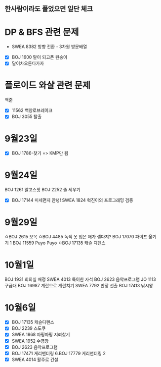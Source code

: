 ## 한사람이라도 풀었으면 일단 체크
# DP & BFS 관련 문제
- SWEA 8382 방향 전환 - 3차원 방문배열
- [x] BOJ 1600 말이 되고픈 원숭이 
- [x] 달이차오른다가자

# 플로이드 와샬 관련 문제
백준
- [x] 11562 백양로브레이크
- [x] BOJ 3055 탈출

# 9월23일
- [x] BOJ 1786-찾기 => KMP만 됨

# 9월24일
BOJ 1261 알고스팟
BOJ 2252 줄 세우기
- [x] BOJ 17144 미세먼지 안녕!
SWEA 1824 혁진이의 프로그래밍 검증

# 9월29일
ㅇBOJ 2615 오목
ㅇBOJ 4485 녹색 옷 입은 애가 젤다지?
BOJ 17070 파이프 옮기기 1
BOJ 11559 Puyo Puyo
ㅇBOJ 17135 캐슬 디펜스

# 10월1일
BOJ 1931 회의실 배정
SWEA 4013 특이한 자석
BOJ 2623 음악프로그램
JO 1113 구급대
BOJ 16987 계란으로 계란치기
SWEA 7792 반장 선출
BOJ 17413 낚시왕

# 10월6일
- [x] BOJ 17135 캐슬디펜스
- [x] BOJ 2239 스도쿠
- [x] SWEA 1868 파핑파핑 지뢰찾기
- [x] SWEA 1952 수영장
- [x] BOJ 2623 음악프로그램
- [x] BOJ 17471 게리맨더링
6.BOJ 17779 게리맨더링 2
- [x] SWEA 4014 활주로 건설
